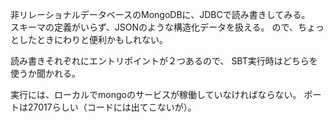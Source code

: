 非リレーショナルデータベースのMongoDBに、JDBCで読み書きしてみる。  
スキーマの定義がいらず、JSONのような構造化データを扱える。
ので、ちょっとしたときにわりと便利かもしれない。

読み書きそれぞれにエントリポイントが２つあるので、
SBT実行時はどちらを使うか聞かれる。

実行には、ローカルでmongoのサービスが稼働していなければならない。
ポートは27017らしい（コードには出てこないが）。

